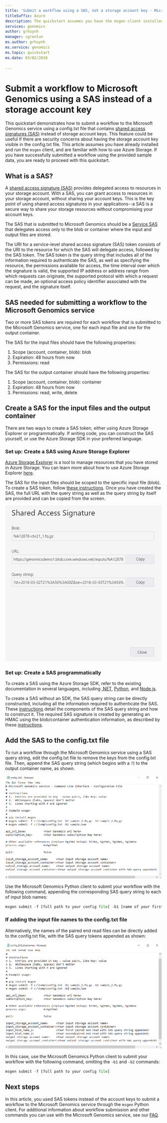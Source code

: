 ```yaml
---
title: 'Submit a workflow using a SAS, not a storage account key - Microsoft Genomics'
titleSuffix: Azure
description: The quickstart assumes you have the msgen client installed and have successfully run the sample data through the service.  
services: genomics
author: grhuynh
manager: cgronlun
ms.author: grhuynh
ms.service: genomics
ms.topic: quickstart
ms.date: 03/02/2018

---
```


# Submit a workflow to Microsoft Genomics using a SAS instead of a storage account key 

This quickstart demonstrates how to submit a workflow to the Microsoft Genomics service using a config.txt file that contains [shared access signatures (SAS)](https://docs.microsoft.com/azure/storage/common/storage-dotnet-shared-access-signature-part-1) instead of storage account keys. This feature could be useful if there are security concerns about having the storage account key visible in the config.txt file. This article assumes you have already installed and run the `msgen` client, and are familiar with how to use Azure Storage. If you have successfully submitted a workflow using the provided sample data, you are ready to proceed with this quickstart. 

## What is a SAS?
A [shared access signature (SAS)](https://docs.microsoft.com/azure/storage/common/storage-dotnet-shared-access-signature-part-1) provides delegated access to resources in your storage account. With a SAS, you can grant  access to resources in your storage account, without sharing your account keys. This is the key point of using shared access signatures in your applications--a SAS is a secure way to share your storage resources without compromising your account keys.

The SAS that is submitted to Microsoft Genomics should be a [Service SAS](https://docs.microsoft.com/rest/api/storageservices/Constructing-a-Service-SAS) that delegates access only to the blob or container where the input and output files are stored. 

The URI for a service-level shared access signature (SAS) token consists of the URI to the resource for which the SAS will delegate access, followed by the SAS token. The SAS token is the query string that includes all of the information required to authenticate the SAS, as well as specifying the resource, the permissions available for access, the time interval over which the signature is valid, the supported IP address or address range from which requests can originate, the supported protocol with which a request can be made, an optional access policy identifier associated with the request, and the signature itself. 

## SAS needed for submitting a workflow to the Microsoft Genomics service
Two or more SAS tokens are required for each workflow that is submitted to the Microsoft Genomics service, one for each input file and one for the output container.

The SAS for the input files should have the following properties:
1.  Scope (account, container, blob): blob
2.  Expiration: 48 hours from now
3.  Permissions: read

The SAS for the output container should have the following properties:
1.  Scope (account, container, blob): container
2.  Expiration: 48 hours from now
3.  Permissions: read, write, delete


## Create a SAS for the input files and the output container
There are two ways to create a SAS token, either using Azure Storage Explorer or programmatically.  If writing code, you can construct the SAS yourself, or use the Azure Storage SDK in your preferred language.


### Set up: Create a SAS using Azure Storage Explorer

[Azure Storage Explorer](https://azure.microsoft.com/features/storage-explorer/) is a tool to manage resources that you have stored in Azure Storage.  You can learn more about how to use Azure Storage Explorer [here](https://docs.microsoft.com/azure/vs-azure-tools-storage-manage-with-storage-explorer).

The SAS for the input files should be scoped to the specific input file (blob). To create a SAS token, follow [these instructions](https://docs.microsoft.com/azure/storage/blobs/storage-quickstart-blobs-storage-explorer). Once you have created the SAS, the full URL with the query string as well as the query string by itself are provided and can be copied from the screen.

 ![Genomics SAS Storage Explorer](./media/quickstart-input-sas/genomics-sas-storageexplorer.png "Genomics SAS Storage Explorer")


### Set up: Create a SAS programmatically

To create a SAS using the Azure Storage SDK, refer to the existing documentation in several languages, including [.NET](https://docs.microsoft.com/azure/storage/blobs/storage-dotnet-shared-access-signature-part-2#generate-a-shared-access-signature-uri-for-a-blob), [Python](https://docs.microsoft.com/azure/storage/blobs/storage-python-how-to-use-blob-storage), and [Node.js](https://docs.microsoft.com/azure/storage/blobs/storage-nodejs-how-to-use-blob-storage). 

To create a SAS without an SDK, the SAS query string can be directly constructed, including all the information required to authenticate the SAS. These [instructions](https://docs.microsoft.com/rest/api/storageservices/constructing-a-service-sas) detail the components of the SAS query string and how to construct it. The required SAS signature is created by generating an HMAC using the blob/container authentication information, as described by these [instructions](https://docs.microsoft.com/rest/api/storageservices/service-sas-examples).


## Add the SAS to the config.txt file
To run a workflow through the Microsoft Genomics service using a SAS query string, edit the config.txt file to remove the keys from the config.txt file. Then, append the SAS query string (which begins with a `?`) to the output container name, as shown. 

![Genomics SAS config](./media/quickstart-input-sas/genomics-sas-config.png "Genomics SAS config")

Use the Microsoft Genomics Python client to submit your workflow with the following command, appending the corresponding SAS query string to each of input blob names:

```python
msgen submit -f [full path to your config file] -b1 [name of your first paired end read file, SAS query string appended] -b2 [name of your second paired end read file, SAS query string appended]
```

### If adding the input file names to the config.txt file
Alternatively, the names of the paired end read files can be directly added to the config.txt file, with the SAS query tokens appended as shown:

![Genomics SAS config blobnames](./media/quickstart-input-sas/genomics-sas-config-blobnames.png "Genomics SAS config blobnames")

In this case, use the Microsoft Genomics Python client to submit your workflow with the following command, omitting the `-b1` and `-b2` commands:

```python
msgen submit -f [full path to your config file] 
```

## Next steps
In this article, you used SAS tokens instead of the account keys to submit a workflow to the Microsoft Genomics service through the `msgen` Python client. For additional information about workflow submission and other commands you can use with the Microsoft Genomics service, see our [FAQ](frequently-asked-questions-genomics.md). 
